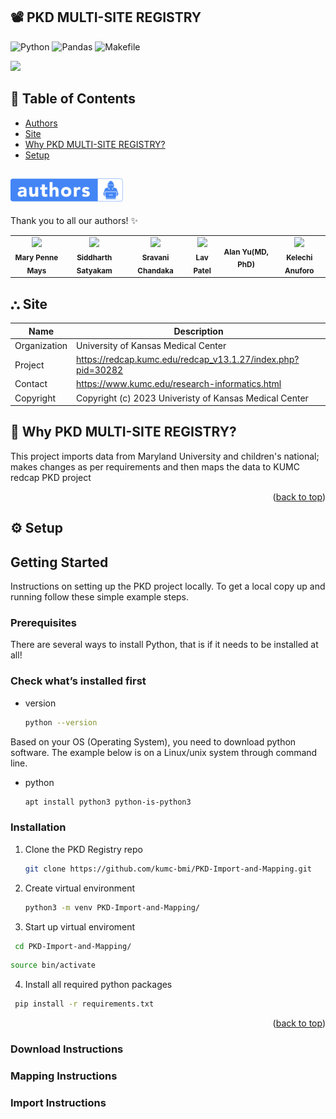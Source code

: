 <a name="readme-top"></a>
## 📽️ PKD MULTI-SITE REGISTRY

![Python](https://img.shields.io/badge/python-3670A0?style=for-the-badge&logo=python&logoColor=ffdd54) ![Pandas](https://img.shields.io/badge/pandas-%23150458.svg?style=for-the-badge&logo=pandas&logoColor=white) ![Makefile](https://img.shields.io/badge/GNU%20Bash-4EAA25?style=for-the-badge&logo=GNU%20Bash&logoColor=white)

<img src="https://projectredcap.org/wp-content/themes/rcap/images/answerhub.png" />

## 🚩 Table of Contents

- [Authors](#authors)
- [Site](#site)
- [Why PKD MULTI-SITE REGISTRY?](#why-pkd-multi-site-registry)
- [Setup](#setup)

## <img src="images/authors-badge-small.png" width="180" height="37"/>

Thank you to all our authors! ✨
<table>
  <tr>
    <td align="center"><img src="https://avatars.githubusercontent.com/u/72703458?v=4" width="100px;" /><br /><sub><b>Mary Penne Mays</b></sub></td>
    <td align="center"><img src="https://avatars.githubusercontent.com/u/43289998?v=4" width="100px;" /><br /><sub><b>Siddharth Satyakam</b></sub></td>
    <td align="center"><img src="https://avatars.githubusercontent.com/u/8313457?v=4" width="100px;" /><br /><sub><b>Sravani Chandaka</b></sub></td>
    <td align="center"><img src="https://avatars.githubusercontent.com/u/8277466?v=4" width="100px;" /><br /><sub><b>Lav Patel</b></sub></td>
    <td align="center"><sub><b>Alan Yu(MD, PhD)</b></sub></td>
    <td align="center"><img src="https://avatars.githubusercontent.com/u/4640305?v=4" width="100px;" /><br /><sub><b>Kelechi Anuforo</b></sub></td>
  </tr>
</table>



## ⛬ Site

| Name | Description |
| --- | --- |
| Organization | University of Kansas Medical Center |
| Project | https://redcap.kumc.edu/redcap_v13.1.27/index.php?pid=30282 |
| Contact | https://www.kumc.edu/research-informatics.html |
| Copyright | Copyright (c) 2023 Univeristy of Kansas Medical Center |

## 🧢 Why PKD MULTI-SITE REGISTRY?

This project imports data from Maryland University and children's national; 
makes changes as per requirements and then maps the data to KUMC redcap PKD project

<p align="right">(<a href="#readme-top">back to top</a>)</p>

## ⚙ Setup
<!-- GETTING STARTED -->
## Getting Started

Instructions on setting up the PKD project locally.
To get a local copy up and running follow these simple example steps.

### Prerequisites

There are several ways to install Python, that is if it needs to be installed at all!

### Check what’s installed first

* version
  ```sh
  python --version
  ```

Based on your OS (Operating System), you need to download python software. The example below is on a Linux/unix system through command line.
* python
  ```sh
  apt install python3 python-is-python3
  ```

### Installation

1. Clone the PKD Registry repo
   ```sh
   git clone https://github.com/kumc-bmi/PKD-Import-and-Mapping.git
   ```
2. Create virtual environment
   ```sh
   python3 -m venv PKD-Import-and-Mapping/
   ```
3. Start up virtual enviroment
  ```sh
   cd PKD-Import-and-Mapping/
   ```
   ```sh
   source bin/activate
   ```
4. Install all required python packages
  ```sh
   pip install -r requirements.txt
   ```

<p align="right">(<a href="#readme-top">back to top</a>)</p>

### Download Instructions

### Mapping Instructions

### Import Instructions
